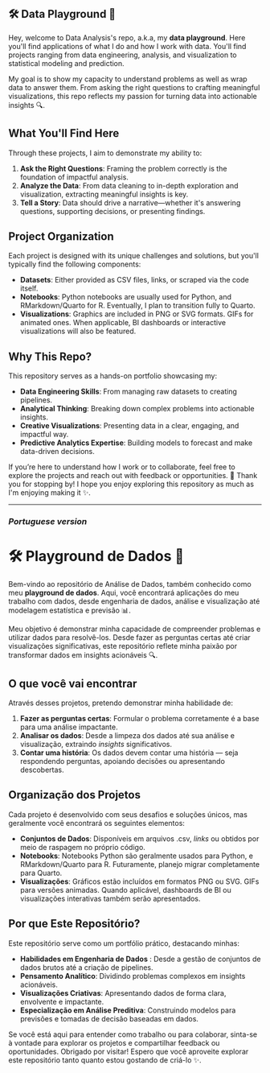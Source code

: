 ## 🛠️ Data Playground 🎢

Hey, welcome to Data Analysis's repo, a.k.a, my **data playground**. Here you'll find applications of what I do and how I work with data. You'll find projects ranging from data engineering, analysis, and visualization to statistical modeling and prediction.

My goal is to show my capacity to understand problems as well as wrap data to answer them. From asking the right questions to crafting meaningful visualizations, this repo reflects my passion for turning data into actionable insights 🔍.

## What You'll Find Here

Through these projects, I aim to demonstrate my ability to:

1. **Ask the Right Questions**: Framing the problem correctly is the foundation of impactful analysis.
2. **Analyze the Data**: From data cleaning to in-depth exploration and visualization, extracting meaningful insights is key.
3. **Tell a Story**: Data should drive a narrative—whether it's answering questions, supporting decisions, or presenting findings.

## Project Organization

Each project is designed with its unique challenges and solutions, but you'll typically find the following components:

- **Datasets**: Either provided as CSV files, links, or scraped via the code itself.
- **Notebooks**: Python notebooks are usually used for Python, and RMarkdown/Quarto for R. Eventually, I plan to transition fully to Quarto.
- **Visualizations**: Graphics are included in PNG or SVG formats. GIFs for animated ones. When applicable, BI dashboards or interactive visualizations will also be featured.

## Why This Repo?

This repository serves as a hands-on portfolio showcasing my:

- **Data Engineering Skills**: From managing raw datasets to creating pipelines.
- **Analytical Thinking**: Breaking down complex problems into actionable insights.
- **Creative Visualizations**: Presenting data in a clear, engaging, and impactful way.
- **Predictive Analytics Expertise**: Building models to forecast and make data-driven decisions.

If you’re here to understand how I work or to collaborate, feel free to explore the projects and reach out with feedback or opportunities.
🌟 Thank you for stopping by! I hope you enjoy exploring this repository as much as I'm enjoying making it ✨.

---

### *Portuguese version*
# 🛠️ Playground de Dados 🎢

Bem-vindo ao repositório de Análise de Dados, também conhecido como meu **playground de dados**. Aqui, você encontrará aplicações do meu trabalho com dados, desde engenharia de dados, análise e visualização até modelagem estatística e previsão 📊.

Meu objetivo é demonstrar minha capacidade de compreender problemas e utilizar dados para resolvê-los. Desde fazer as perguntas certas até criar visualizações significativas, este repositório reflete minha paixão por transformar dados em insights acionáveis 🔍.

## O que você vai encontrar

Através desses projetos, pretendo demonstrar minha habilidade de:

1. **Fazer as perguntas certas**: Formular o problema corretamente é a base para uma análise impactante.
2. **Analisar os dados**: Desde a limpeza dos dados até sua análise e visualização, extraindo *insights* significativos.
3. **Contar uma história**: Os dados devem contar uma história — seja respondendo perguntas, apoiando decisões ou apresentando descobertas.

## Organização dos Projetos

Cada projeto é desenvolvido com seus desafios e soluções únicos, mas geralmente você encontrará os seguintes elementos:

- **Conjuntos de Dados**: Disponíveis em arquivos .csv, *links* ou obtidos por meio de raspagem no próprio código.
- **Notebooks**: Notebooks Python são geralmente usados para Python, e RMarkdown/Quarto para R. Futuramente, planejo migrar completamente para Quarto.
- **Visualizações**: Gráficos estão incluídos em formatos PNG ou SVG. GIFs para versões animadas. Quando aplicável, dashboards de BI ou visualizações interativas também serão apresentados.

## Por que Este Repositório?

Este repositório serve como um portfólio prático, destacando minhas:

- **Habilidades em Engenharia de Dados** : Desde a gestão de conjuntos de dados brutos até a criação de pipelines.
- **Pensamento Analítico**: Dividindo problemas complexos em insights acionáveis.
- **Visualizações Criativas**: Apresentando dados de forma clara, envolvente e impactante.
- **Especialização em Análise Preditiva**: Construindo modelos para previsões e tomadas de decisão baseadas em dados.

Se você está aqui para entender como trabalho ou para colaborar, sinta-se à vontade para explorar os projetos e compartilhar feedback ou oportunidades.
Obrigado por visitar! Espero que você aproveite explorar este repositório tanto quanto estou gostando de criá-lo ✨.


